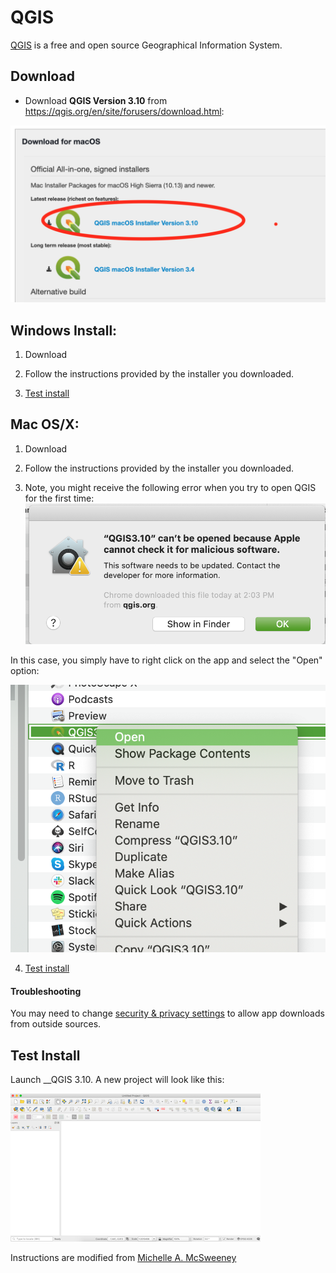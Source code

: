# QGIS

[QGIS](http://www.qgis.org/en/site/) is a free and open source Geographical Information System. 


## Download
* Download __QGIS Version 3.10__ from https://qgis.org/en/site/forusers/download.html:

![list of qgis download options](../images/osx/InstallQGIS.png)

## Windows Install:

1. Download

2. Follow the instructions provided by the installer you downloaded.  

3. [Test install](#test-install)

## Mac OS/X:

1. Download

2. Follow the instructions provided by the installer you downloaded.  

3. Note, you might receive the following error when you try to open QGIS for the first time:
![error in QGIS](../images/osx/qgiserrormsg.png)

 In this case, you simply have to right click on the app and select the "Open" option:
 
 ![manually open QGIS](../images/osx/qgisopenapp.png)
 

4. [Test install](#test-install)

#### Troubleshooting
You may need to change [security & privacy settings](https://support.apple.com/en-us/HT202491) to allow app downloads from outside sources.

## Test Install
 Launch __QGIS 3.10. A new project will look like this:

![qgis installer](../images/osx/newprojectQGIS.png)

Instructions are modified from [Michelle A. McSweeney](https://github.com/michellejm/Intro-QGIS-CUNY-FemSTEM/blob/master/Install-QGIS.md)

